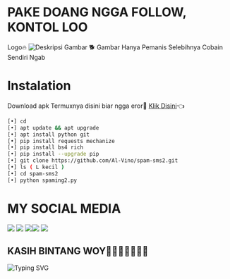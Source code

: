 # PAKE DOANG NGGA FOLLOW, KONTOL LOO
Logo🔥
![Deskripsi Gambar](https://i.ibb.co/9nNFGT4/Screenshot-2022-05-23-14-07-46-894-com-termux.png)
🐕 Gambar Hanya Pemanis Selebihnya Cobain Sendiri Ngab
# Instalation
Download apk Termuxnya disini biar ngga eror🌟
[Klik Disini](https://f-droid.org/repo/com.termux_117.apk)👈
```bash
[•] cd
[•] apt update && apt upgrade
[•] apt install python git
[•] pip install requests mechanize
[•] pip install bs4 rich
[•] pip install --upgrade pip
[•] git clone https://github.com/Al-Vino/spam-sms2.git
[•] ls ( L kecil )
[•] cd spam-sms2
[•] python spaming2.py
```
# MY SOCIAL MEDIA
[![](https://img.shields.io/badge/Github-black?logo=Github&logoColor=black&labelColor=white)](https://github.com/Al-Vino) [![](https://img.shields.io/badge/Twitter-blue?logo=Twitter&logoColor=White&labelColor=white)](https://mobile.twitter.com/AdjAlvino)
[![](https://img.shields.io/badge/Facebook-blue?logo=Facebook&logoColor=blue&labelColor=white)](https://www.facebook.com/mhfidz.xy)[![](https://img.shields.io/badge/Instagram-red?logo=Instagram&logoColor=red&labelColor=white)](https://www.instagram.com/mhff_xy) [![](https://img.shields.io/badge/Whatsapp-CHAT-red?logo=Whatsapp&logoColor=Brightgreen&labelColor=white)](https://wa.me/6283114500777?text=Asalamualaikum+kak+Vino+ganteng)
## KASIH BINTANG WOY🌟🌟🌟🌟🌟🌟🌟
![Typing SVG](https://readme-typing-svg.herokuapp.com?lines=Selamat+Bersenang-senang....!+)
